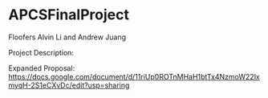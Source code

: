 # APCSFinalProject
Floofers
Alvin Li and Andrew Juang

Project Description:

Expanded Proposal:
https://docs.google.com/document/d/11rjUp0ROTnMHaH1btTx4NzmoW22lxmyqH-2S1eCXvDc/edit?usp=sharing
